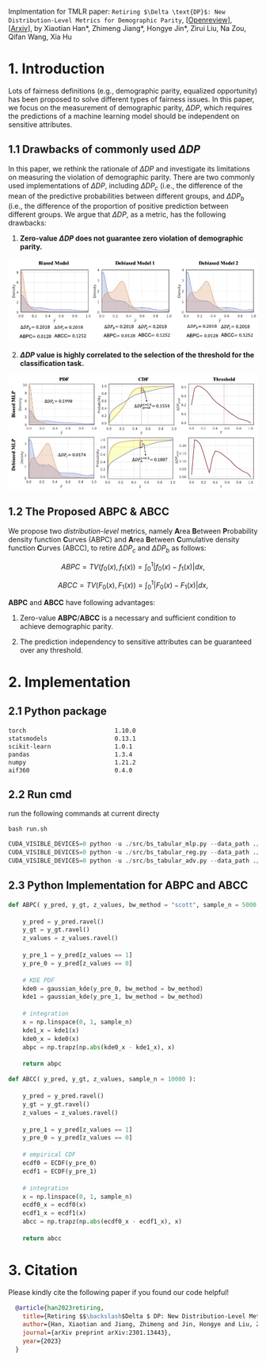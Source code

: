 Implmentation for TMLR paper: `Retiring $\Delta \text{DP}$: New Distribution-Level Metrics for Demographic Parity`, [[Openreview](https://openreview.net/forum?id=LjDFIWWVVa)], [[Arxiv](https://arxiv.org/abs/2301.13443)], by Xiaotian Han*, Zhimeng Jiang*, Hongye Jin*, Zirui Liu, Na Zou, Qifan Wang, Xia Hu

# 1. Introduction

Lots of fairness definitions (e.g., demographic parity, equalized opportunity) has been proposed to solve different types of fairness issues. In this paper, we focus on the measurement of demographic parity, $\Delta DP$, which requires the predictions of a machine learning model should be independent on sensitive attributes.

## 1.1 Drawbacks of commonly used $\Delta DP$ 
In this paper, we rethink the rationale of $\Delta DP$ and investigate its limitations on measuring the violation of demographic parity. There are two commonly used implementations of $\Delta DP$, including $\Delta DP_c$ (i.e., the difference of the mean of the predictive probabilities between different groups, and $\Delta DP_b$ (i.e., the difference of the proportion of positive prediction between different groups. We argue that $\Delta DP$, as a metric, has the following drawbacks:
1. **Zero-value $\Delta DP$ does not guarantee zero violation of demographic parity.** 
<p align="center">
<img width="600" src="./figure/intro.jpg">


2. **$\Delta DP$ value is highly correlated to the selection of the threshold for the classification task.** 

<p align="center">
<img width="600" src="./figure/adult_pdf_cdf.jpg">



## 1.2 The Proposed **ABPC** & **ABCC**

We propose two *distribution-level* metrics, namely **A**rea **B**etween **P**robability density function **C**urves (ABPC) and **A**rea **B**etween **C**umulative density function **C**urves (ABCC), to retire $\Delta DP_{c}$ and $\Delta DP_{b}$ as follows: 
```math
    ABPC = TV(f_0(x), f_1(x)) = ∫_{0}^{1}|f_0(x) - f_1(x) | dx,
 ```

```math
    ABCC = TV(F_0(x), F_1(x)) = ∫_{0}^{1}|F_0(x) - F_1(x)| dx,
```
 **ABPC** and **ABCC** have following advantages:
 
 1. Zero-value  **ABPC**/**ABCC** is a necessary and sufficient condition to achieve demographic parity.
 
 2. The prediction independency to sensitive attributes can be guaranteed over any threshold. 



# 2. Implementation 


## 2.1 Python package
```
torch                         1.10.0
statsmodels                   0.13.1
scikit-learn                  1.0.1
pandas                        1.3.4
numpy                         1.21.2
aif360                        0.4.0
```

## 2.2 Run cmd 
run the following commands at current directy
```
bash run.sh
```

```python
CUDA_VISIBLE_DEVICES=0 python -u ./src/bs_tabular_mlp.py --data_path ./data/adult  --dataset adult --sensitive_attr sex --exp_name adult_mlp --batch_size 256 --epoch 10 --seed 31314
CUDA_VISIBLE_DEVICES=0 python -u ./src/bs_tabular_reg.py --data_path ./data/adult  --dataset adult --sensitive_attr sex --exp_name adult_reg --batch_size 256 --epoch 10 --seed 31314 --lam 1
CUDA_VISIBLE_DEVICES=0 python -u ./src/bs_tabular_adv.py --data_path ./data/adult --dataset adult --sensitive_attr sex --exp_name adult_adv --batch_size 256 --epoch 40 --seed 31314 --lam 170
```

## 2.3 Python Implementation for ABPC and ABCC
```python
def ABPC( y_pred, y_gt, z_values, bw_method = "scott", sample_n = 5000 ):

    y_pred = y_pred.ravel()
    y_gt = y_gt.ravel()
    z_values = z_values.ravel()

    y_pre_1 = y_pred[z_values == 1]
    y_pre_0 = y_pred[z_values == 0]

    # KDE PDF     
    kde0 = gaussian_kde(y_pre_0, bw_method = bw_method)
    kde1 = gaussian_kde(y_pre_1, bw_method = bw_method)

    # integration
    x = np.linspace(0, 1, sample_n)
    kde1_x = kde1(x)
    kde0_x = kde0(x)
    abpc = np.trapz(np.abs(kde0_x - kde1_x), x)

    return abpc

```

```python
def ABCC( y_pred, y_gt, z_values, sample_n = 10000 ):

    y_pred = y_pred.ravel()
    y_gt = y_gt.ravel()
    z_values = z_values.ravel()

    y_pre_1 = y_pred[z_values == 1]
    y_pre_0 = y_pred[z_values == 0]

    # empirical CDF 
    ecdf0 = ECDF(y_pre_0)
    ecdf1 = ECDF(y_pre_1)

    # integration
    x = np.linspace(0, 1, sample_n)
    ecdf0_x = ecdf0(x)
    ecdf1_x = ecdf1(x)
    abcc = np.trapz(np.abs(ecdf0_x - ecdf1_x), x)

    return abcc
```

# 3. Citation
Please kindly cite the following paper if you found our code helpful!
```bibtex
  @article{han2023retiring,
    title={Retiring $$\backslash$Delta $ DP: New Distribution-Level Metrics for Demographic Parity},
    author={Han, Xiaotian and Jiang, Zhimeng and Jin, Hongye and Liu, Zirui and Zou, Na and Wang, Qifan and Hu, Xia},
    journal={arXiv preprint arXiv:2301.13443},
    year={2023}
  }
```

